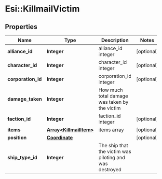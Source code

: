 # Esi::KillmailVictim

## Properties
Name | Type | Description | Notes
------------ | ------------- | ------------- | -------------
**alliance_id** | **Integer** | alliance_id integer | [optional] 
**character_id** | **Integer** | character_id integer | [optional] 
**corporation_id** | **Integer** | corporation_id integer | [optional] 
**damage_taken** | **Integer** | How much total damage was taken by the victim  | 
**faction_id** | **Integer** | faction_id integer | [optional] 
**items** | [**Array&lt;KillmailItem&gt;**](KillmailItem.md) | items array | [optional] 
**position** | [**Coordinate**](Coordinate.md) |  | [optional] 
**ship_type_id** | **Integer** | The ship that the victim was piloting and was destroyed  | 


